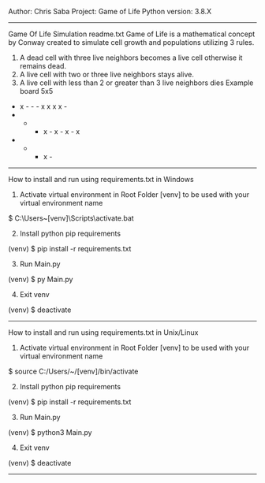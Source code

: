 Author: Chris Saba
Project: Game of Life
Python version: 3.8.X
*********************************
Game Of Life Simulation readme.txt
Game of Life is a mathematical concept by Conway
created to simulate cell growth and populations
utilizing 3 rules.
1. A dead cell with three live neighbors becomes a live cell otherwise it remains dead.
2. A live cell with two or three live neighbors stays alive.
3. A live cell with less than 2 or greater than 3 live neighbors dies
Example board 5x5
- x - - -
x x x x -
- - - x -
x - x - x
- - - x -
**********************************
How to install and run using requirements.txt in Windows

1) Activate virtual environment in Root Folder
[venv] to be used with your virtual environment name

$ C:\Users\~\[venv]\Scripts\activate.bat

2) Install python pip requirements

(venv) $ pip install -r requirements.txt

3) Run Main.py

(venv) $ py Main.py

4) Exit venv

(venv) $ deactivate

************************************
How to install and run using requirements.txt in Unix/Linux

1) Activate virtual environment in Root Folder
[venv] to be used with your virtual environment name

$ source C:/Users/~/[venv]/bin/activate

2) Install python pip requirements

(venv) $ pip install -r requirements.txt

3) Run Main.py

(venv) $ python3 Main.py

4) Exit venv

(venv) $ deactivate

***************************************


